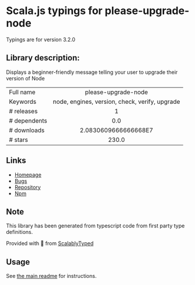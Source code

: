 
# Scala.js typings for please-upgrade-node

Typings are for version 3.2.0

## Library description:
Displays a beginner-friendly message telling your user to upgrade their version of Node

|                    |                 |
| ------------------ | :-------------: |
| Full name          | please-upgrade-node |
| Keywords           | node, engines, version, check, verify, upgrade |
| # releases         | 1 |
| # dependents       | 0.0 |
| # downloads        | 2.0830609666666668E7 |
| # stars            | 230.0 |

## Links
- [Homepage](https://github.com/typicode/please-upgrade-node#readme)
- [Bugs](https://github.com/typicode/please-upgrade-node/issues)
- [Repository](https://github.com/typicode/please-upgrade-node)
- [Npm](https://www.npmjs.com/package/please-upgrade-node)
    


## Note
This library has been generated from typescript code from first party type definitions.

Provided with :purple_heart: from [ScalablyTyped](https://github.com/oyvindberg/ScalablyTyped)

## Usage
See [the main readme](../../readme.md) for instructions.


